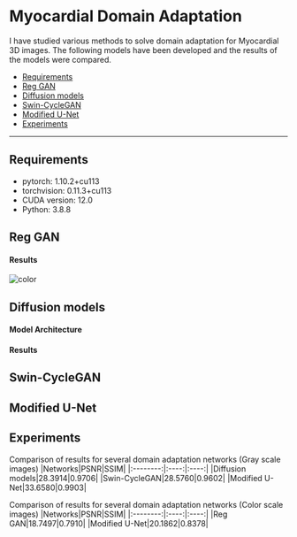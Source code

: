 Myocardial Domain Adaptation
=====================
I have studied various methods to solve domain adaptation for Myocardial 3D images.
The following models have been developed and the results of the models were compared.      
* [Requirements](#requirements)
* [Reg GAN](#reg-gan)
* [Diffusion models](#diffusion-models)
* [Swin-CycleGAN](#swin-cyclegan)
* [Modified U-Net](#modified-u-net)
* [Experiments](#experiments)
----------------------

## Requirements
* pytorch: 1.10.2+cu113
* torchvision: 0.11.3+cu113
* CUDA version: 12.0
* Python: 3.8.8
## Reg GAN
  

#### Results    
![color](https://user-images.githubusercontent.com/48985628/222369349-54c56de9-f2b6-46a0-972d-6c33e3783c52.png)


## Diffusion models

#### Model Architecture   


#### Results


## Swin-CycleGAN
 

## Modified U-Net


## Experiments
Comparison of results for several domain adaptation networks (Gray scale images)
|Networks|PSNR|SSIM|
|:--------:|:----:|:----:|
|Diffusion models|28.3914|0.9706|
|Swin-CycleGAN|28.5760|0.9602|
|Modified U-Net|33.6580|0.9903|

Comparison of results for several domain adaptation networks (Color scale images)
|Networks|PSNR|SSIM|
|:--------:|:----:|:----:|
|Reg GAN|18.7497|0.7910|
|Modified U-Net|20.1862|0.8378|



